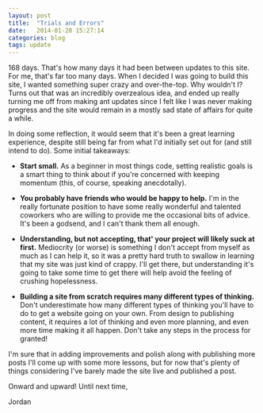 ```yaml
---
layout: post
title:  "Trials and Errors"
date:   2014-01-28 15:27:14
categories: blog
tags: update
---
```


168 days. That's how many days it had been between updates to this site. For me, that's far too many days. When I decided I was going to build this site, I wanted something super crazy and over-the-top. Why wouldn't I? Turns out that was an incredibly overzealous idea, and ended up really turning me off from making ant updates since I felt like I was never making progress and the site would remain in a mostly sad state of affairs for quite a while.

In doing some reflection, it would seem that it's been a great learning experience, despite still being far from what I'd initially set out for (and still intend to do). Some initial takeaways:

- __Start small.__ As a beginner in most things code, setting realistic goals is a smart thing to think about if you're concerned with keeping momentum (this, of course, speaking anecdotally).

- __You probably have friends who would be happy to help.__ I'm in the really fortunate position to have some really wonderful and talented coworkers who are willing to provide me the occasional bits of advice. It's been a godsend, and I can't thank them all enough.

- __Understanding, but not accepting, that' your project will likely suck at first.__ Mediocrity (or worse) is something I don't accept from myself as much as I can help it, so it was a pretty hard truth to swallow in learning that my site was just kind of crappy. I'll get there, but understanding it's going to take some time to get there will help avoid the feeling of crushing hopelessness.

- __Building a site from scratch requires many different types of thinking.__ Don't underestimate how many different types of thinking you'll have to do to get a website going on your own. From design to publishing content, it requires a lot of thinking and even more planning, and even more time making it all happen. Don't take any steps in the process for granted!

I'm sure that in adding improvements and polish along with publishing more posts I'll come up with some more lessons, but for now that's plenty of things considering I've barely made the site live and published a post.

Onward and upward! Until next time,

Jordan